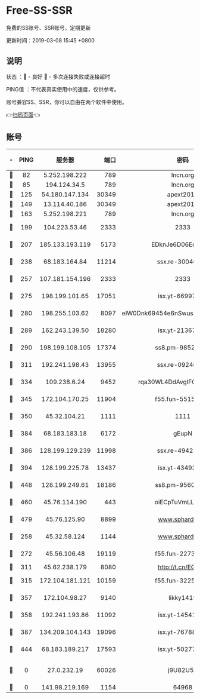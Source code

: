 # Free-SS-SSR

免费的SS账号、SSR账号，定期更新

更新时间：2019-03-08 15:45 +0800

## 说明

状态     ：🙂 - 良好 🙁 - 多次连接失败或连接超时

PING值   ：不代表真实使用中的速度，仅供参考。

账号兼容SS、SSR，你可以自由在两个软件中使用。

👉[扫码页面](https://liesauer.github.io/Free-SS-SSR/)👈

## 账号

|-|PING|服务器|端口|密码|加密方式|区域|
|:----:|:----:|:-----:|-----:|:----:|:----:|:----:|
|🙂|82|5.252.198.222|789|lncn.org|rc4|JP|
|🙂|85|194.124.34.5|789|lncn.org|rc4|JP|
|🙂|125|54.180.147.134|30349|apext2019|chacha20|KR|
|🙂|149|13.114.40.186|30349|apext2019|chacha20|JP|
|🙂|163|5.252.198.221|789|lncn.org|rc4|JP|
|🙂|199|104.223.53.46|2333|2333|aes-256-cfb|US|
|🙂|207|185.133.193.119|5173|EDknJe6D06EoWDaw|aes-256-cfb|US|
|🙂|238|68.183.164.84|11214|ssx.re-30046337|aes-256-cfb|US|
|🙂|257|107.181.154.196|2333|2333|aes-256-cfb|US|
|🙂|275|198.199.101.65|17051|isx.yt-66997897|aes-256-cfb|US|
|🙂|280|198.255.103.62|8097|eIW0Dnk69454e6nSwuspv9DmS201tQ0D|aes-256-cfb|US|
|🙂|289|162.243.139.50|18280|isx.yt-21367696|aes-256-cfb|US|
|🙂|290|198.199.108.105|17374|ss8.pm-98527684|aes-256-cfb|US|
|🙂|311|192.241.198.43|13955|ssx.re-09246977|aes-256-cfb|US|
|🙂|334|109.238.6.24|9452|rqa30WL4DdAvgIFG6Fs3znzTa|aes-256-cfb|FR|
|🙂|345|172.104.170.25|11904|f55.fun-55158712|aes-256-cfb|SG|
|🙂|350|45.32.104.21|1111|1111|aes-256-cfb|SG|
|🙂|384|68.183.183.18|6172|gEupN|aes-256-cfb|SG|
|🙂|386|128.199.129.239|11998|ssx.re-49425737|aes-256-cfb|SG|
|🙂|394|128.199.225.78|13437|isx.yt-43493369|aes-256-cfb|SG|
|🙂|448|128.199.249.61|18186|ss8.pm-95603573|aes-256-cfb|SG|
|🙂|460|45.76.114.190|443|oiECpTuVmLLxk4Ts|aes-256-cfb|AU|
|🙂|479|45.76.125.90|8899|www.sphard.com|aes-256-cfb|AU|
|🙂|258|45.32.58.124|1144|www.sphard.com|aes-256-cfb|JP|
|🙂|272|45.56.106.48|19119|f55.fun-22731576|aes-256-cfb|US|
|🙂|311|45.62.238.179|8080|http://t.cn/EGJIyrl|rc4-md5|CA|
|🙂|315|172.104.181.121|10159|f55.fun-32253878|aes-256-cfb|SG|
|🙂|357|172.104.98.27|9140|likky1415|aes-256-cfb|JP|
|🙂|358|192.241.193.86|11092|isx.yt-14541692|aes-256-cfb|US|
|🙂|387|134.209.104.143|19096|isx.yt-76788888|aes-256-cfb|SG|
|🙂|444|68.183.189.217|17593|isx.yt-50277837|aes-256-cfb|SG|
|🙁|0|27.0.232.19|60026|j9U82U53|xchacha20-ietf-poly1305|HK|
|🙁|0|141.98.219.169|1154|64968|chacha20|US|
